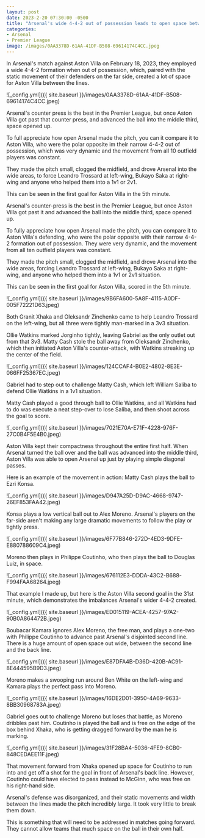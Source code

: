 ```yaml
---
layout: post
date: 2023-2-20 07:30:00 -0500
title: "Arsenal's wide 4-4-2 out of possession leads to open space between the lines" 
categories: 
- Arsenal 
- Premier League
image: /images/0AA3378D-61AA-41DF-B508-69614174C4CC.jpeg
---
```


In Arsenal's match against Aston Villa on February 18, 2023, they employed a wide 4-4-2 formation when out of possession, which, paired with the static movement of their defenders on the far side, created a lot of space for Aston Villa between the lines.

![_config.yml]({{ site.baseurl }}/images/0AA3378D-61AA-41DF-B508-69614174C4CC.jpeg)

Arsenal's counter press is the best in the Premier League, but once Aston Villa got past that counter press, and advanced the ball into the middle third, space opened up. 

To full appreciate how open Arsenal made the pitch, you can it compare it to Aston Villa, who were the polar opposite im their narrow 4-4-2 out of possession, which was very dynamic and the movement from all 10 outfield players was constant. 

They made the pitch small, clogged the midfield, and drove Arsenal into the wide areas, to force Leandro Trossard at left-wing, Bukayo Saka at right-wing and anyone who helped them into a 1v1 or 2v1. 

This can be seen in the first goal for Aston Villa in the 5th minute. 

Arsenal's counter-press is the best in the Premier League, but once Aston Villa got past it and advanced the ball into the middle third, space opened up. 

To fully appreciate how open Arsenal made the pitch, you can compare it to Aston Villa's defending, who were the polar opposite with their narrow 4-4-2 formation out of possession. They were very dynamic, and the movement from all ten outfield players was constant. 

They made the pitch small, clogged the midfield, and drove Arsenal into the wide areas, forcing Leandro Trossard at left-wing, Bukayo Saka at right-wing, and anyone who helped them into a 1v1 or 2v1 situation. 

This can be seen in the first goal for Aston Villa, scored in the 5th minute. 

![_config.yml]({{ site.baseurl }}/images/9B6FA600-5A8F-4115-A0DF-005F72221D63.jpeg)

Both Granit Xhaka and Oleksandr Zinchenko came to help Leandro Trossard on the left-wing, but all three were tightly man-marked in a 3v3 situation. 

Ollie Watkins marked Jorginho tightly, leaving Gabriel as the only outlet out from that 3v3. Matty Cash stole the ball away from Oleksandr Zinchenko, which then initiated Aston Villa's counter-attack, with Watkins streaking up the center of the field. 

![_config.yml]({{ site.baseurl }}/images/124CCAF4-B0E2-4802-8E3E-066FF25367EC.jpeg) 

Gabriel had to step out to challenge Matty Cash, which left William Saliba to defend Ollie Watkins in a 1v1 situation. 

Matty Cash played a good through ball to Ollie Watkins, and all Watkins had to do was execute a neat step-over to lose Saliba, and then shoot across the goal to score.

![_config.yml]({{ site.baseurl }}/images/7021E70A-E71F-4228-976F-27C0B4F5E4B0.jpeg) 

Aston Villa kept their compactness throughout the entire first half. When Arsenal turned the ball over and the ball was advanced into the middle third, Aston Villa was able to open Arsenal up just by playing simple diagonal passes. 

Here is an example of the movement in action: Matty Cash plays the ball to Ezri Konsa.

![_config.yml]({{ site.baseurl }}/images/D947A25D-D9AC-4668-9747-26EF853FAA42.jpeg)

Konsa plays a low vertical ball out to Alex Moreno. Arsenal's players on the far-side aren't making any large dramatic movements to follow the play or tightly press. 

![_config.yml]({{ site.baseurl }}/images/6F77B846-272D-4ED3-9DFE-E880788609C4.jpeg)

Moreno then plays in Philippe Coutinho, who then plays the ball to Douglas Luiz, in space. 

![_config.yml]({{ site.baseurl }}/images/676112E3-DDDA-43C2-B688-F994FAA68264.jpeg) 

That example I made up, but here is the Aston Villa second goal in the 31st minute, which demonstrates the imbalances Arsenal's wider 4-4-2 created.

![_config.yml]({{ site.baseurl }}/images/ED015119-ACEA-4257-97A2-90B0A864472B.jpeg) 

Boubacar Kamara ignores Alex Moreno, the free man, and plays a one-two with Philippe Coutinho to advance past Arsenal's disjointed second line. There is a huge amount of open space out wide, between the second line and the back line. 

![_config.yml]({{ site.baseurl }}/images/E87DFA4B-D36D-420B-AC91-8E444595B9D3.jpeg)

Moreno makes a swooping run around Ben White on the left-wing and Kamara plays the perfect pass into Moreno. 

![_config.yml]({{ site.baseurl }}/images/16DE2D01-3950-4A69-9633-8BB30968783A.jpeg)

Gabriel goes out to challenge Moreno but loses that battle, as Moreno dribbles past him. Coutinho is played the ball and is free on the edge of the box behind Xhaka, who is getting dragged forward by the man he is marking.

![_config.yml]({{ site.baseurl }}/images/31F28BA4-5036-4FE9-8CB0-848CEDAEE11F.jpeg)

That movement forward from Xhaka opened up space for Coutinho to run into and get off a shot for the goal in front of Arsenal's back line. However, Coutinho could have elected to pass instead to McGinn, who was free on his right-hand side.

Arsenal's defense was disorganized, and their static movements and width between the lines made the pitch incredibly large. It took very little to break them down. 

This is something that will need to be addressed in matches going forward. They cannot allow teams that much space on the ball in their own half.
